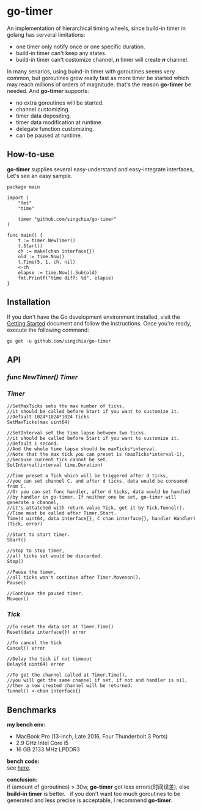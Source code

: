 # go-timer
An implementation of hierarchical timing wheels, since build-in timer in golang has serveral limitations:

* one timer only notify once or one specific duration.
* build-in timer can't keep any states.
* build-in timer can't customize channel, **_n_** timer will create **_n_** channel.

In many senarios, using buind-in timer with goroutines seems very common, but goroutines grow really fast as more timer be started which may reach millions of orders of magnitude. that's the reason **go-timer** be needed. And **go-timer** supports:

* no extra goroutines will be started.
* channel customizing.
* timer data depositing.
* timer data modification at runtime.
* delegate function customizing.
* can be paused at runtime.

## How-to-use
**go-timer** supplies several easy-understand and easy-integrate interfaces, Let's see an easy sample.

```golang
package main

import (
    "fmt"
    "time"

    timer "github.com/singchia/go-timer"
)

func main() {
    t := timer.NewTimer()
    t.Start()
    ch := make(chan interface{})
    old := time.Now()
    t.Time(5, 1, ch, nil)
    <-ch
    elapse := time.Now().Sub(old)
    fmt.Printf("time diff: %d", elapse)
}
```

## Installation

If you don't have the Go development environment installed, visit the [Getting Started](https://golang.org/doc/install) document and follow the instructions. Once you're ready, execute the following command:
```
go get -u github.com/singchia/go-timer
```

## API
### _func NewTimer() Timer_

### _Timer_

```golang
//SetMaxTicks sets the max number of ticks,
//it should be called before Start if you want to customize it.
//Default 1024*1024*1024 ticks
SetMaxTicks(max uint64)

//SetInterval set the time lapse between two ticks.
//it should be called before Start if you want to customize it.
//Default 1 second.
//And the whole time lapse should be maxTicks*interval.
//Note that the max tick you can preset is (maxTicks*interval-1),
//because current tick cannot be set.
SetInterval(interval time.Duration)

//Time preset a Tick which will be triggered after d ticks,
//you can set channel C, and after d ticks, data would be consumed from C.
//Or you can set func handler, after d ticks, data would be handled
//by handler in go-timer. If neither one be set, go-timer will generate a channel,
//it's attatched with return value Tick, get it by Tick.Tunnel().
//Time must be called after Timer.Start.
Time(d uint64, data interface{}, C chan interface{}, handler Handler) (Tick, error)

//Start to start timer.
Start()

//Stop to stop timer,
//all ticks set would be discarded.
Stop()

//Pause the timer,
//all ticks won't continue after Timer.Movenon().
Pause()

//Continue the paused timer.
Moveon()
```

### _Tick_

```golang
//To reset the data set at Timer.Time()
Reset(data interface{}) error

//To cancel the tick
Cancel() error

//Delay the tick if not timeout
Delay(d uint64) error

//To get the channel called at Timer.Time(),
//you will get the same channel if set, if not and handler is nil,
//then a new created channel will be returned.
Tunnel() <-chan interface{}
```


## Benchmarks
**my bench env:**   

* MacBook Pro (13-inch, Late 2016, Four Thunderbolt 3 Ports)
* 2.9 GHz Intel Core i5
* 16 GB 2133 MHz LPDDR3

**bench code:**   
see [here](bench/main.go).   

**conclusion:**   
if (amount of goroutines) > 30w, **go-timer** got less errors(时间误差), else **build-in timer** is better.   
if you don't want too much goroutines to be generated and less precise is acceptable, I recommend **go-timer**.

